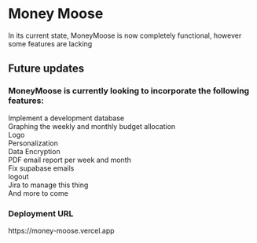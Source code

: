 <h1>Money Moose</h1>
 
In its current state, MoneyMoose is now completely functional, however some features are lacking<br>

<h2>Future updates</h2>

<h3> MoneyMoose is currently looking to incorporate the following features:</h3>
Implement a development database<br>
Graphing the weekly and monthly budget allocation<br>
Logo<br>
Personalization<br>
Data Encryption <br>
PDF email report per week and month<br>
Fix supabase emails<br>
logout<br>
Jira to manage this thing<br>
And more to come<br>

<h3>Deployment URL</h3>
https://money-moose.vercel.app
